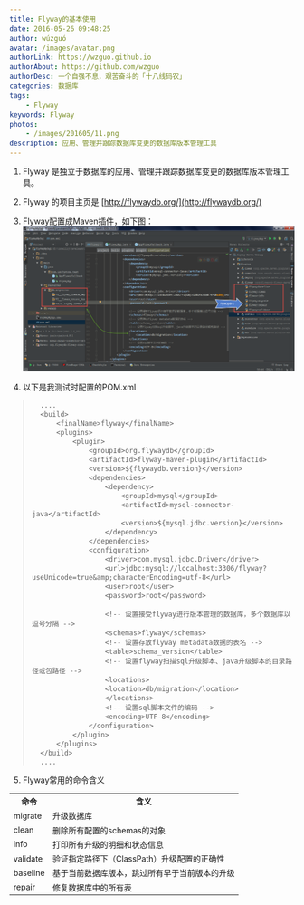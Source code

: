 ```yaml
---
title: Flyway的基本使用
date: 2016-05-26 09:48:25 
author: wúzguó
avatar: /images/avatar.png
authorLink: https://wzguo.github.io
authorAbout: https://github.com/wzguo
authorDesc: 一个自强不息，艰苦奋斗的「十八线码农」
categories: 数据库
tags: 
	- Flyway
keywords: Flyway
photos:
	- /images/201605/11.png
description: 应用、管理并跟踪数据库变更的数据库版本管理工具
---
```



1. Flyway 是独立于数据库的应用、管理并跟踪数据库变更的数据库版本管理工具。

2. Flyway 的项目主页是 [http://flywaydb.org/](http://flywaydb.org/)

3. Flyway配置成Maven插件，如下图：
![](/images/201605/11.png)

4. 以下是我测试时配置的POM.xml
> 	    ....
> 	    <build>
> 		    <finalName>flyway</finalName>
> 		    <plugins>
> 			    <plugin>
> 				    <groupId>org.flywaydb</groupId>
> 				    <artifactId>flyway-maven-plugin</artifactId>
> 				    <version>${flywaydb.version}</version>
> 				    <dependencies>
> 					    <dependency>
> 						    <groupId>mysql</groupId>
> 						    <artifactId>mysql-connector-java</artifactId>
> 						    <version>${mysql.jdbc.version}</version>
> 					    </dependency>
> 				    </dependencies>
> 				    <configuration>
> 					    <driver>com.mysql.jdbc.Driver</driver>
> 					    <url>jdbc:mysql://localhost:3306/flyway?useUnicode=true&amp;characterEncoding=utf-8</url>
> 					    <user>root</user>
> 					    <password>root</password>
> 					    
> 					    <!-- 设置接受flyway进行版本管理的数据库，多个数据库以逗号分隔 -->
> 					    <schemas>flyway</schemas>
> 					    <!-- 设置存放flyway metadata数据的表名 -->
> 					    <table>schema_version</table>
> 					    <!-- 设置flyway扫描sql升级脚本、java升级脚本的目录路径或包路径 -->
> 					    <locations>
> 					    <location>db/migration</location>
> 					    </locations>
> 					    <!-- 设置sql脚本文件的编码 -->
> 					    <encoding>UTF-8</encoding>
> 				    </configuration>
> 			    </plugin>
> 		    </plugins>
> 	    </build>
> 		....

5. Flyway常用的命令含义
<table><tr><th>命令</th><th>含义</th></tr><tr><td>migrate</td><td>升级数据库</td></tr><tr><td>clean</td><td>删除所有配置的schemas的对象</td></tr><tr><td>info</td><td>打印所有升级的明细和状态信息</td></tr><tr><td>validate</td><td>验证指定路径下（ClassPath）升级配置的正确性</td></tr><tr><td>baseline</td><td>基于当前数据库版本，跳过所有早于当前版本的升级</td></tr><tr><td>repair</td><td>修复数据库中的所有表</td></tr></table>